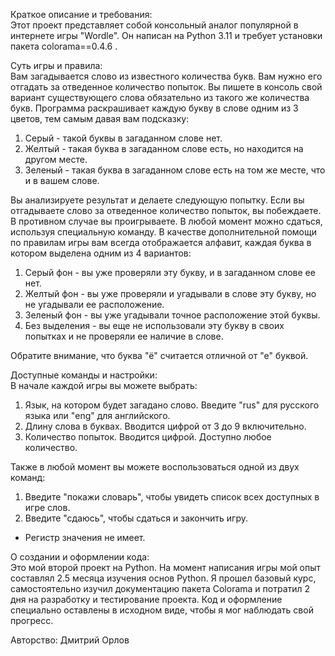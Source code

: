 Краткое описание и требования:<br>
Этот проект представляет собой консольный аналог популярной в интернете игры "Wordle". Он написан на Python 3.11 и требует установки пакета colorama==0.4.6 .

Суть игры и правила:<br>
Вам загадывается слово из известного количества букв. Вам нужно его отгадать за отведенное количество попыток. Вы пишете в консоль свой вариант существующего слова обязательно из такого же количества букв. Программа раскрашивает каждую букву в слове одним из 3 цветов, тем самым давая вам подсказку:<br>
1. Серый - такой буквы в загаданном слове нет.
2. Желтый - такая буква в загаданном слове есть, но находится на другом месте.
3. Зеленый - такая буква в загаданном слове есть на том же месте, что и в вашем слове.

Вы анализируете результат и делаете следующую попытку. Если вы отгадываете слово за отведенное количество попыток, вы побеждаете. В противном случае вы проигрываете. В любой момент можно сдаться, используя специальную команду.
В качестве дополнительной помощи по правилам игры вам всегда отображается алфавит, каждая буква в котором выделена одним из 4 вариантов:

1. Серый фон - вы уже проверяли эту букву, и в загаданном слове ее нет.
2. Желтый фон - вы уже проверяли и угадывали в слове эту букву, но не угадывали ее расположение.
3. Зеленый фон - вы уже угадывали точное расположение этой буквы.
4. Без выделения - вы еще не использовали эту букву в своих попытках и не проверяли ее наличие в слове.

Обратите внимание, что буква "ё" считается отличной от "е" буквой.

Доступные команды и настройки:<br>
В начале каждой игры вы можете выбрать:

1. Язык, на котором будет загадано слово. Введите "rus" для русского языка или "eng" для английского.
2. Длину слова в буквах. Вводится цифрой от 3 до 9 включительно.
3. Количество попыток. Вводится цифрой. Доступно любое количество.

Также в любой момент вы можете воспользоваться одной из двух команд:

1. Введите "покажи словарь", чтобы увидеть список всех доступных в игре слов.
2. Введите "сдаюсь", чтобы сдаться и закончить игру.<br>
* Регистр значения не имеет.

О создании и оформлении кода:<br>
Это мой второй проект на Python. На момент написания игры мой опыт составлял 2.5 месяца изучения основ Python. Я прошел базовый курс, самостоятельно изучил документацию пакета Colorama и потратил 2 дня на разработку и тестирование проекта. Код и оформление специально оставлены в исходном виде, чтобы я мог наблюдать свой прогресс.

Авторство: Дмитрий Орлов